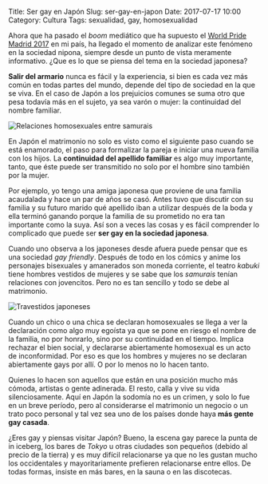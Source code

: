 Title: Ser gay en Japón
Slug: ser-gay-en-japon 
Date: 2017-07-17 10:00
Category: Cultura
Tags: sexualidad, gay, homosexualidad



Ahora que ha pasado el *boom* mediático que ha supuesto el [World Pride Madrid 2017](http://www.worldpridemadrid2017.com/) en mi país, ha llegado el momento de analizar este fenómeno en la sociedad nipona, siempre desde un punto de vista meramente informativo. ¿Que es lo que se piensa del tema en la sociedad japonesa?

**Salir del armario** nunca es fácil y la experiencia, si bien es cada vez más común en todas partes del mundo, depende del tipo de sociedad en la que se viva. En el caso de Japón a los prejuicios comunes se suma otro que pesa todavía más en el sujeto, ya sea varón o mujer: la continuidad del nombre familiar.

![Relaciones homosexuales entre samurais]({filename}/images/relaciones-homosexuales-entre-samurais.jpg)

En Japón el matrimonio no solo es visto como el siguiente paso cuando se está enamorado, el paso para formalizar la pareja e iniciar una nueva familia con los hijos. La **continuidad del apellido familiar** es algo muy importante, tanto, que éste puede ser transmitido no solo por el hombre sino también por la mujer.

Por ejemplo, yo tengo una amiga japonesa que proviene de una familia acaudalada y hace un par de años se casó. Antes tuvo que discutir con su familia y su futuro marido qué apellido iban a utilizar después de la boda y ella terminó ganando porque la familia de su prometido no era tan importante como la suya. Así son a veces las cosas y es fácil comprender lo complicado que puede ser **ser gay en la sociedad japonesa**.

Cuando uno observa a los japoneses desde afuera puede pensar que es una sociedad *gay friendly*. Después de todo en los cómics y anime los personajes bisexuales y amanerados son moneda corriente, el teatro *kabuki* tiene hombres vestidos de mujeres y se sabe que los *samurais* tenían relaciones con jovencitos. Pero no es tan sencillo y todo se debe al matrimonio.

![Travestidos japoneses]({filename}/images/travestidos-japoneses.jpg)

Cuando un chico o una chica se declaran homosexuales se llega a ver la declaración como algo muy egoísta ya que se pone en riesgo el nombre de la familia, no por honrarlo, sino por su continuidad en el tiempo. Implica rechazar el bien social, y declararse abiertamente homosexual es un acto de inconformidad. Por eso es que los hombres y mujeres no se declaran abiertamente gays por allí. O por lo menos no lo hacen tanto.

Quienes lo hacen son aquellos que están en una posición mucho más cómoda, artistas o gente adinerada. El resto, calla y vive su vida silenciosamente. Aquí en Japón la sodomía no es un crimen, y solo lo fue en un breve período, pero al considerarse el matrimonio un negocio o un trato poco personal y tal vez sea uno de los países donde haya **más gente gay casada**.

¿Eres gay y piensas visitar Japón? Bueno, la escena gay parece la punta de in iceberg, los bares de *Tokyo* u otras ciudades son pequeños (debido al precio de la tierra) y es muy difícil relacionarse ya que no les gustan mucho los occidentales y mayoritariamente prefieren relacionarse entre ellos. De todas formas, insiste en más bares, en la sauna o en las discotecas.
